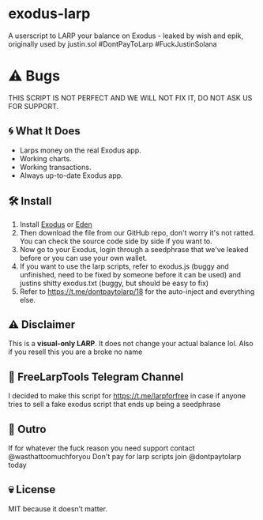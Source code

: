 # exodus-larp

A userscript to LARP your balance on Exodus - leaked by wish and epik, originally used by justin.sol #DontPayToLarp #FuckJustinSolana

# ⚠️ Bugs

THIS SCRIPT IS NOT PERFECT AND WE WILL NOT FIX IT, DO NOT ASK US FOR SUPPORT.

## 🌀 What It Does

- Larps money on the real Exodus app.
- Working charts.
- Working transactions.
- Always up-to-date Exodus app.

## 🛠 Install

1. Install [Exodus](https://www.exodus.com/download/) or [Eden](https://cdn.lewd.host/2TqSsQQX.zip)
2. Then download the file from our GitHub repo, don't worry it's not ratted. You can check the source code side by side if you want to.
3. Now go to your Exodus, login through a seedphrase that we've leaked before or you can use your own wallet. 
4. If you want to use the larp scripts, refer to exodus.js (buggy and unfinished, need to be fixed by someone before it can be used) and justins shitty exodus.txt (buggy, but should be easy to fix)
5. Refer to https://t.me/dontpaytolarp/18 for the auto-inject and everything else.

## ⚠️ Disclaimer

This is a **visual-only LARP**. It does not change your actual balance lol.
Also if you resell this you are a broke no name

## 🛫 FreeLarpTools Telegram Channel
I decided to make this script for https://t.me/larpforfree in case if anyone tries to sell a fake exodus script that ends up being a seedphrase

## 👋 Outro
If for whatever the fuck reason you need support contact @wasthattoomuchforyou
Don't pay for larp scripts join @dontpaytolarp today

## 💀 License

MIT because it doesn’t matter.
